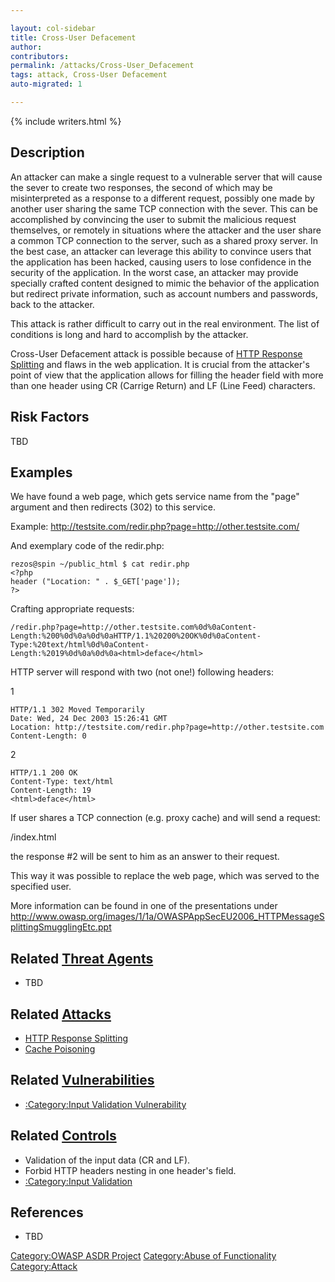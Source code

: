 ```yaml
---

layout: col-sidebar
title: Cross-User Defacement
author: 
contributors: 
permalink: /attacks/Cross-User_Defacement
tags: attack, Cross-User Defacement
auto-migrated: 1

---
```


{% include writers.html %}

## Description

An attacker can make a single request to a vulnerable server that will
cause the sever to create two responses, the second of which may be
misinterpreted as a response to a different request, possibly one made
by another user sharing the same TCP connection with the sever. This can
be accomplished by convincing the user to submit the malicious request
themselves, or remotely in situations where the attacker and the user
share a common TCP connection to the server, such as a shared proxy
server. In the best case, an attacker can leverage this ability to
convince users that the application has been hacked, causing users to
lose confidence in the security of the application. In the worst case,
an attacker may provide specially crafted content designed to mimic the
behavior of the application but redirect private information, such as
account numbers and passwords, back to the attacker.

This attack is rather difficult to carry out in the real environment.
The list of conditions is long and hard to accomplish by the attacker.

Cross-User Defacement attack is possible because of [HTTP Response
Splitting](HTTP_Response_Splitting "wikilink") and flaws in the web
application. It is crucial from the attacker's point of view that the
application allows for filling the header field with more than one
header using CR (Carrige Return) and LF (Line Feed) characters.

## Risk Factors

TBD

## Examples

We have found a web page, which gets service name from the "page"
argument and then redirects (302) to this service.

Example: <http://testsite.com/redir.php?page=http://other.testsite.com/>

And exemplary code of the redir.php:

    rezos@spin ~/public_html $ cat redir.php
    <?php
    header ("Location: " . $_GET['page']);
    ?>

Crafting appropriate requests:

    /redir.php?page=http://other.testsite.com%0d%0aContent-
    Length:%200%0d%0a%0d%0aHTTP/1.1%20200%20OK%0d%0aContent-
    Type:%20text/html%0d%0aContent-
    Length:%2019%0d%0a%0d%0a<html>deface</html>

HTTP server will respond with two (not one\!) following headers:

1

    HTTP/1.1 302 Moved Temporarily
    Date: Wed, 24 Dec 2003 15:26:41 GMT
    Location: http://testsite.com/redir.php?page=http://other.testsite.com
    Content-Length: 0

2

    HTTP/1.1 200 OK
    Content-Type: text/html
    Content-Length: 19
    <html>deface</html>

If user shares a TCP connection (e.g. proxy cache) and will send a
request:

/index.html

the response \#2 will be sent to him as an answer to their request.

This way it was possible to replace the web page, which was served to
the specified user.

More information can be found in one of the presentations under
<http://www.owasp.org/images/1/1a/OWASPAppSecEU2006_HTTPMessageSplittingSmugglingEtc.ppt>

## Related [Threat Agents](Threat_Agents "wikilink")

  - TBD

## Related [Attacks](https://owasp.org/www-community/attacks/)

  - [HTTP Response Splitting](HTTP_Response_Splitting "wikilink")
  - [Cache Poisoning](Cache_Poisoning "wikilink")

## Related [Vulnerabilities](https://owasp.org/www-community/vulnerabilities/)

  - [:Category:Input Validation
    Vulnerability](:Category:Input_Validation_Vulnerability "wikilink")

## Related [Controls](https://owasp.org/www-community/controls/)

  - Validation of the input data (CR and LF).
  - Forbid HTTP headers nesting in one header's field.
  - [:Category:Input Validation](:Category:Input_Validation "wikilink")

## References

  - TBD

[Category:OWASP ASDR Project](Category:OWASP_ASDR_Project "wikilink")
[Category:Abuse of
Functionality](Category:Abuse_of_Functionality "wikilink")
[Category:Attack](Category:Attack "wikilink")